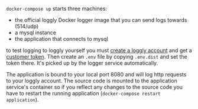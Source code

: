 `docker-compose up` starts three machines:

* the official loggly Docker logger image that you can send logs towards (514/udp)
* a mysql instance
* the application that connects to mysql

to test logging to loggly yourself you must [create a loggly account](https://www.loggly.com/signup/) and get a [customer token](https://your-account.loggly.com/tokens). Then create an `.env` file by copying `.env.dist` and set the token there. It's picked up by the logger service automatically.

The application is bound to your local port 8080 and will log http requests to your loggly account. The source code is mounted to the application service's container so if you reflect any changes to the source code you have to restart the running application (`docker-compose restart application`).

